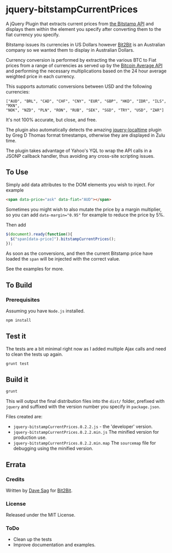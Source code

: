 jquery-bitstampCurrentPrices
============================

A jQuery Plugin that extracts current prices from
[the Bitstamp API](https://www.bitstamp.net/api/ticker/) and displays them within the element you specify
after converting them to the fiat currency you specify.

Bitstamp issues its currencies in US Dollars however [Bit2Bit](http://www.bit2bit.co) is an Australian
company so we wanted them to display in Australian Dollars.

Currency conversion is performed by extracting the various BTC to Fiat prices from a range of currencies
as served up by the [Bitcoin Average API](https://api.bitcoinaverage.com/ticker/) and performing the 
necessary multiplications based on the 24 hour average weighted price in each currency.

This supports automatic conversions between USD and the following currencies:

    ["AUD", "BRL", "CAD", "CHF", "CNY", "EUR", "GBP", "HKD", "IDR", "ILS", "MXN", 
    "NOK", "NZD", "PLN", "RON", "RUB", "SEK", "SGD", "TRY", "USD", "ZAR"]

It's not 100% accurate, but close, and free.

The plugin also automatically detects the amazing [jquery-localtime](https://github.com/GregDThomas/jquery-localtime) plugin by Greg D Thomas format timestamps, otherwise they are displayed in Zulu time.

The plugin takes advantage of Yahoo's YQL to wrap the API calls in a JSONP callback handler, thus avoiding any cross-site scripting issues.

## To Use

Simply add data attributes to the DOM elements you wish to inject.  For example

```html
<span data-price="ask" data-fiat="AUD"></span>
```

Sometimes you might wish to also mutate the price by a margin multiplier, so you can add `data-margin="0.95"` for
example to reduce the price by 5%.

Then add
```javascript
$(document).ready(function(){
  $("span[data-price]").bitstampCurrentPrices();
});
```

As soon as the conversions, and then the current Bitstamp price have loaded the `span` will be injected with the correct value.

See the examples for more.

## To Build

### Prerequisites

Assuming you have `Node.js` installed.

```bash
npm install
```

## Test it

The tests are a bit minimal right now as I added multiple Ajax calls and need to clean the tests up again.

```bash
grunt test
```

## Build it

```bash
grunt
```

This will output the final distribution files into the `dist/` folder, prefixed with `jquery` and suffixed with 
the version number you specify in `package.json`.

Files created are:

* `jquery-bitstampCurrentPrices.0.2.2.js` - the 'developer' version.
* `jquery-bitstampCurrentPrices.0.2.2.min.js` The minified version for production use.
* `jquery-bitstampCurrentPrices.0.2.2.min.map` The `sourcemap` file for debugging using the minified version.

## Errata
### Credits

Written by [Dave Sag](http://cv.davesag.com) for [Bit2Bit](http://www.bit2bit.co).

### License

Released under the MIT License.

### ToDo

* Clean up the tests
* Improve documentation and examples.

